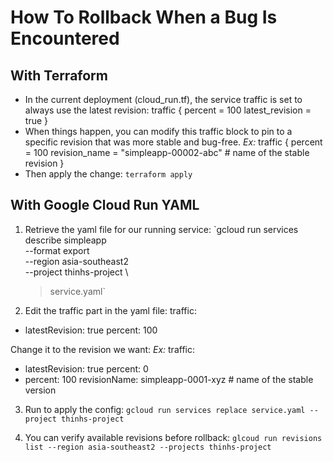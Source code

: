 # How To Rollback When a Bug Is Encountered
## With Terraform
- In the current deployment (cloud_run.tf), the service traffic is set to always use the latest revision:
traffic {
  percent         = 100
  latest_revision = true
}
- When things happen, you can modify this traffic block to pin to a specific revision that was more stable and bug-free.
_Ex:_
traffic {
  percent         = 100
  revision_name   = "simpleapp-00002-abc" # name of the stable revision
}
- Then apply the change:
`terraform apply`

## With Google Cloud Run YAML
1. Retrieve the yaml file for our running service:
`gcloud run services describe simpleapp \
    --format export \
    --region asia-southeast2 \
    --project thinhs-project \
    > service.yaml`

2. Edit the traffic part in the yaml file:
traffic:
  - latestRevision: true
    percent: 100

Change it to the revision we want:
_Ex:_
traffic:
  - latestRevision: true
    percent: 0 
  - percent: 100
    revisionName: simpleapp-0001-xyz # name of the stable version

3. Run to apply the config:
`gcloud run services replace service.yaml --project thinhs-project`    

4. You can verify available revisions before rollback:
`glcoud run revisions list --region asia-southeast2 --projects thinhs-project`


